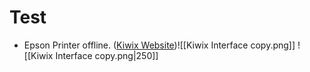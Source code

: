 # Test
- Epson Printer
offline. ([Kiwix Website](https://kiwix.org/en/about-us/))![[Kiwix Interface copy.png]]
![[Kiwix Interface copy.png|250]]
